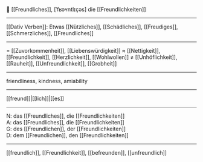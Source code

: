 🔵 [[Freundliches]], [ˈfʁɔʏntlɪçəs]
die [[Freundlichkeiten]]

---
[[Dativ Verben]]: Etwas [[Nützliches]], [[Schädliches]], [[Freudiges]], [[Schmerzliches]], [[Freundliches]]

---
= [[Zuvorkommenheit]], [[Liebenswürdigkeit]]
≈ [[Nettigkeit]], [[Freundlichkeit]], [[Herzlichkeit]], [[Wohlwollen]]
≠ [[Unhöflichkeit]], [[Rauheit]], [[Unfreundlichkeit]], [[Grobheit]]

---
friendliness, kindness, amiability

---
[[freund]]|[[lich]]|[[es]]

---
N: das [[Freundliches]], die [[Freundlichkeiten]]  
A: das [[Freundliches]], die [[Freundlichkeiten]]  
G: des [[Freundlichen]], der [[Freundlichkeiten]]  
D: dem [[Freundlichen]], den [[Freundlichkeiten]]  

---
[[freundlich]], [[Freundlichkeit]], [[befreunden]], [[unfreundlich]]